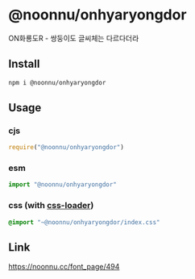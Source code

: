 # @noonnu/onhyaryongdor
ON화룡도R - 쌍둥이도 글씨체는 다르다더라

## Install
```sh
npm i @noonnu/onhyaryongdor
```
## Usage
### cjs
```js
require("@noonnu/onhyaryongdor")
```
### esm
```js
import "@noonnu/onhyaryongdor"
```
### css (with [css-loader](https://github.com/webpack-contrib/css-loader))
```css
@import "~@noonnu/onhyaryongdor/index.css"
```

## Link
https://noonnu.cc/font_page/494